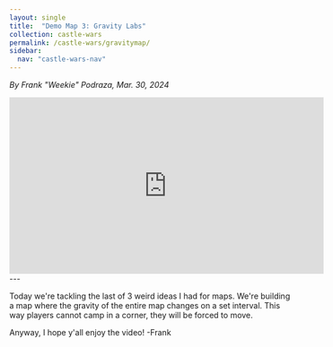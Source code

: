 ```yaml
---
layout: single
title:  "Demo Map 3: Gravity Labs"
collection: castle-wars
permalink: /castle-wars/gravitymap/
sidebar:
  nav: "castle-wars-nav"
---
```


_By Frank "Weekie" Podraza, Mar. 30, 2024_

<iframe width="560" height="315" src="https://www.youtube.com/embed/JwB98_c2_O8?si=AN8wYLjwMvX0b01Q" title="YouTube video player" frameborder="0" allow="accelerometer; autoplay; clipboard-write; encrypted-media; gyroscope; picture-in-picture; web-share" referrerpolicy="strict-origin-when-cross-origin" allowfullscreen></iframe>
---

Today we're tackling the last of 3 weird ideas I had for maps. We're building a map where the gravity of the entire map changes on a set interval. This way players cannot camp in a corner, they will be forced to move.

Anyway, I hope y'all enjoy the video!
-Frank
